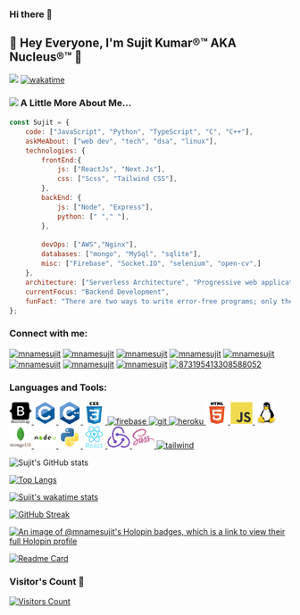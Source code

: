 ### Hi there 👋

<!--
**mnamesujit/mnamesujit** is a ✨ _special_ ✨ repository because its `README.md` (this file) appears on your GitHub profile.

Here are some ideas to get you started:

- 🔭 I’m currently working on ...
- 🌱 I’m currently learning ...
- 👯 I’m looking to collaborate on ...
- 🤔 I’m looking for help with ...
- 💬 Ask me about ...
- 📫 How to reach me: ...
- 😄 Pronouns: ...
- ⚡ Fun fact: ...
-->


## 👋 Hey Everyone, I'm Sujit Kumar®™ AKA Nucleus®™ 👋
![](https://komarev.com/ghpvc/?username=mnamesujit&color=blueviolet&label=PROFILE+VIEWS)
[![wakatime](https://wakatime.com/badge/user/c330486d-f03c-42a4-a586-28961bdebbd1.svg)](https://wakatime.com/@c330486d-f03c-42a4-a586-28961bdebbd1)

### <img src="https://media.giphy.com/media/VgCDAzcKvsR6OM0uWg/giphy.gif" width="50"> A Little More About Me...  
```js
const Sujit = {
    code: ["JavaScript", "Python", "TypeScript", "C", "C++"],
    askMeAbout: ["web dev", "tech", "dsa", "linux"],
    technologies: {
        frontEnd:{
            js: ["ReactJs", "Next.Js"],
            css: ["Scss", "Tailwind CSS"],
        },
        backEnd: {
            js: ["Node", "Express"],
            python: [" "," "],
        },
        
        devOps: ["AWS","Nginx"],
        databases: ["mongo", "MySql", "sqlite"],
        misc: ["Firebase", "Socket.IO", "selenium", "open-cv",]
    },
    architecture: ["Serverless Architecture", "Progressive web applications", "Single page applications"],
    currentFocus: "Backend Development",
    funFact: "There are two ways to write error-free programs; only the third one works"
};
```

<h3 align="left">Connect with me:</h3>
<p align="left">
<a href="https://dev.to/mnamesujit" target="blank"><img align="center" src="https://raw.githubusercontent.com/rahuldkjain/github-profile-readme-generator/master/src/images/icons/Social/devto.svg" alt="mnamesujit" height="30" width="40" /></a>
<a href="https://twitter.com/mnamesujit" target="blank"><img align="center" src="https://raw.githubusercontent.com/rahuldkjain/github-profile-readme-generator/master/src/images/icons/Social/twitter.svg" alt="mnamesujit" height="30" width="40" /></a>
<a href="https://linkedin.com/in/mnamesujit" target="blank"><img align="center" src="https://raw.githubusercontent.com/rahuldkjain/github-profile-readme-generator/master/src/images/icons/Social/linked-in-alt.svg" alt="mnamesujit" height="30" width="40" /></a>
<a href="https://instagram.com/mnamesujit" target="blank"><img align="center" src="https://raw.githubusercontent.com/rahuldkjain/github-profile-readme-generator/master/src/images/icons/Social/instagram.svg" alt="mnamesujit" height="30" width="40" /></a>
<a href="https://hashnode.com/mnamesujit" target="blank"><img align="center" src="https://raw.githubusercontent.com/rahuldkjain/github-profile-readme-generator/master/src/images/icons/Social/hashnode.svg" alt="mnamesujit" height="30" width="40" /></a>
<a href="https://www.hackerrank.com/mnamesujit" target="blank"><img align="center" src="https://raw.githubusercontent.com/rahuldkjain/github-profile-readme-generator/master/src/images/icons/Social/hackerrank.svg" alt="mnamesujit" height="30" width="40" /></a>
<a href="https://www.leetcode.com/mnamesujit" target="blank"><img align="center" src="https://raw.githubusercontent.com/rahuldkjain/github-profile-readme-generator/master/src/images/icons/Social/leet-code.svg" alt="mnamesujit" height="30" width="40" /></a>
<a href="https://auth.geeksforgeeks.org/user/mnamesujit" target="blank"><img align="center" src="https://raw.githubusercontent.com/rahuldkjain/github-profile-readme-generator/master/src/images/icons/Social/geeks-for-geeks.svg" alt="mnamesujit" height="30" width="40" /></a>
<a href="https://discord.gg/873195413308588052" target="blank"><img align="center" src="https://raw.githubusercontent.com/rahuldkjain/github-profile-readme-generator/master/src/images/icons/Social/discord.svg" alt="873195413308588052" height="30" width="40" /></a>
</p>

<h3 align="left">Languages and Tools:</h3>
<p align="left"> <a href="https://getbootstrap.com" target="_blank" rel="noreferrer"> <img src="https://raw.githubusercontent.com/devicons/devicon/master/icons/bootstrap/bootstrap-plain-wordmark.svg" alt="bootstrap" width="40" height="40"/> </a> <a href="https://www.cprogramming.com/" target="_blank" rel="noreferrer"> <img src="https://raw.githubusercontent.com/devicons/devicon/master/icons/c/c-original.svg" alt="c" width="40" height="40"/> </a> <a href="https://www.w3schools.com/cpp/" target="_blank" rel="noreferrer"> <img src="https://raw.githubusercontent.com/devicons/devicon/master/icons/cplusplus/cplusplus-original.svg" alt="cplusplus" width="40" height="40"/> </a> <a href="https://www.w3schools.com/css/" target="_blank" rel="noreferrer"> <img src="https://raw.githubusercontent.com/devicons/devicon/master/icons/css3/css3-original-wordmark.svg" alt="css3" width="40" height="40"/> </a> <a href="https://firebase.google.com/" target="_blank" rel="noreferrer"> <img src="https://www.vectorlogo.zone/logos/firebase/firebase-icon.svg" alt="firebase" width="40" height="40"/> </a> <a href="https://git-scm.com/" target="_blank" rel="noreferrer"> <img src="https://www.vectorlogo.zone/logos/git-scm/git-scm-icon.svg" alt="git" width="40" height="40"/> </a> <a href="https://heroku.com" target="_blank" rel="noreferrer"> <img src="https://www.vectorlogo.zone/logos/heroku/heroku-icon.svg" alt="heroku" width="40" height="40"/> </a> <a href="https://www.w3.org/html/" target="_blank" rel="noreferrer"> <img src="https://raw.githubusercontent.com/devicons/devicon/master/icons/html5/html5-original-wordmark.svg" alt="html5" width="40" height="40"/> </a> <a href="https://developer.mozilla.org/en-US/docs/Web/JavaScript" target="_blank" rel="noreferrer"> <img src="https://raw.githubusercontent.com/devicons/devicon/master/icons/javascript/javascript-original.svg" alt="javascript" width="40" height="40"/> </a> <a href="https://www.linux.org/" target="_blank" rel="noreferrer"> <img src="https://raw.githubusercontent.com/devicons/devicon/master/icons/linux/linux-original.svg" alt="linux" width="40" height="40"/> </a> <a href="https://www.mongodb.com/" target="_blank" rel="noreferrer"> <img src="https://raw.githubusercontent.com/devicons/devicon/master/icons/mongodb/mongodb-original-wordmark.svg" alt="mongodb" width="40" height="40"/> </a> <a href="https://nodejs.org" target="_blank" rel="noreferrer"> <img src="https://raw.githubusercontent.com/devicons/devicon/master/icons/nodejs/nodejs-original-wordmark.svg" alt="nodejs" width="40" height="40"/> </a> <a href="https://www.python.org" target="_blank" rel="noreferrer"> <img src="https://raw.githubusercontent.com/devicons/devicon/master/icons/python/python-original.svg" alt="python" width="40" height="40"/> </a> <a href="https://reactjs.org/" target="_blank" rel="noreferrer"> <img src="https://raw.githubusercontent.com/devicons/devicon/master/icons/react/react-original-wordmark.svg" alt="react" width="40" height="40"/> </a> <a href="https://redux.js.org" target="_blank" rel="noreferrer"> <img src="https://raw.githubusercontent.com/devicons/devicon/master/icons/redux/redux-original.svg" alt="redux" width="40" height="40"/> </a> <a href="https://sass-lang.com" target="_blank" rel="noreferrer"> <img src="https://raw.githubusercontent.com/devicons/devicon/master/icons/sass/sass-original.svg" alt="sass" width="40" height="40"/> </a> <a href="https://tailwindcss.com/" target="_blank" rel="noreferrer"> <img src="https://www.vectorlogo.zone/logos/tailwindcss/tailwindcss-icon.svg" alt="tailwind" width="40" height="40"/> </a> </p>

<!--START_SECTION:waka-->
<!--END_SECTION:waka-->


![Sujit's GitHub stats](https://github-readme-stats.vercel.app/api?username=mnamesujit&show_icons=true&theme=radical)

[![Top Langs](https://github-readme-stats.vercel.app/api/top-langs/?username=mnamesujit&show_icons=true&theme=radical)](https://github.com/mnamesujit)

[![Sujit's wakatime stats](https://github-readme-stats.vercel.app/api/wakatime?username=mnamesujit&theme=radical)](https://github.com/mnamesujit/github-readme-stats)

[![GitHub Streak](https://github-readme-streak-stats.herokuapp.com?user=mnamesujit&theme=radical)](https://git.io/streak-stats)

[![An image of @mnamesujit's Holopin badges, which is a link to view their full Holopin profile](https://holopin.me/mnamesujit)](https://holopin.io/@mnamesujit)

[![Readme Card](https://github-readme-stats.vercel.app/api/pin/?username=mnamesujit&repo=Strivers-A2Z-DSA-Sheet&show_owner=true&show_icons=true&theme=radical)](https://github.com/mnamesujit/Strivers-A2Z-DSA-Sheet)

### Visitor's Count 📌
[![Visitors Count](https://profile-counter.glitch.me/mnamesujit/count.svg)](https://github.com/mnamesujit)

<!--START_SECTION:waka-->
<!--END_SECTION:waka-->
